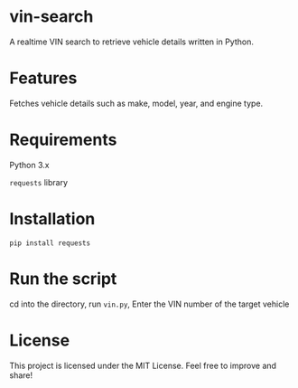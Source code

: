 # vin-search
A realtime VIN search to retrieve vehicle details written in Python.

# Features

Fetches vehicle details such as make, model, year, and engine type.

# Requirements

Python 3.x

`requests` library

# Installation
`pip install requests`

# Run the script
cd into the directory, 
run `vin.py`, 
Enter the VIN number of the target vehicle

# License
This project is licensed under the MIT License. Feel free to improve and share!
